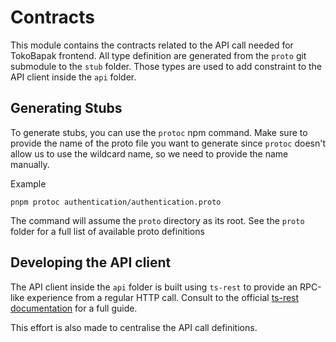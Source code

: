 # Contracts

This module contains the contracts related to the API call needed for TokoBapak frontend.
All type definition are generated from the `proto` git submodule to the `stub` folder.
Those types are used to add constraint to the API client inside the `api` folder.

## Generating Stubs

To generate stubs, you can use the `protoc` npm command. Make sure to provide the name of the proto file
you want to generate since `protoc` doesn't allow us to use the wildcard name, so we need to provide the name manually.

Example
```shell
pnpm protoc authentication/authentication.proto
```

The command will assume the `proto` directory as its root. 
See the `proto` folder for a full list of available proto definitions

## Developing the API client

The API client inside the `api` folder is built using `ts-rest` to provide an RPC-like experience from a regular HTTP call.
Consult to the official [ts-rest documentation](https://ts-rest.com/) for a full guide.

This effort is also made to centralise the API call definitions.